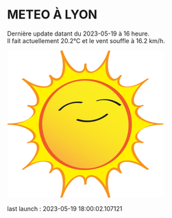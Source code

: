 # METEO À LYON

Dernière update datant du 2023-05-19 à 16 heure.  
Il fait actuellement 20.2°C et le vent souffle à 16.2 km/h.      

![](./.github/sun.png)

last launch : 2023-05-19 18:00:02.107121
